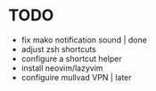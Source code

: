 # TODO
- fix mako notification sound	| done
- adjust zsh shortcuts
- configure a shortcut helper
- install neovim/lazyvim
- configuire mullvad VPN 	| later
